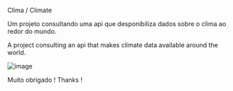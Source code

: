 Clima / Climate

Um projeto consultando uma api que desponibiliza dados sobre o clima ao redor do mundo.

A project consulting an api that makes climate data available around the world.

![image](https://user-images.githubusercontent.com/70349830/114286504-ac530c00-9a35-11eb-942d-05501687895a.png)

Muito obrigado !
Thanks !

